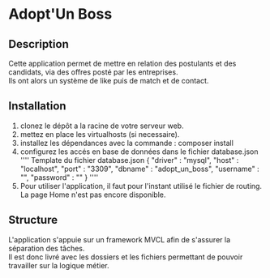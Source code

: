 # Adopt'Un Boss
## Description
Cette application permet de mettre en relation des postulants et des candidats, via des offres posté par les entreprises.  
Ils ont alors un système de like puis de match et de contact.

## Installation
1. clonez le dépôt a la racine de votre serveur web.
2. mettez en place les virtualhosts (si necessaire).
3. installez les dépendances avec la commande : composer install
4. configurez les accés en base de données dans le fichier database.json
''''
Template du fichier  database.json
{ 
    "driver" : "mysql", 
    "host" : "localhost", 
    "port" : "3309", 
    "dbname" : "adopt_un_boss", 
    "username" : "", 
    "password" : "" 
}
''''
5. Pour utiliser l'application, il faut pour l'instant utilisé le fichier de routing.
La page Home n'est pas encore disponible.

## Structure
L'application s'appuie sur un framework MVCL afin de s'assurer la séparation des tâches.   
Il est donc livré avec les dossiers et les fichiers permettant de pouvoir travailler sur la logique métier.   

